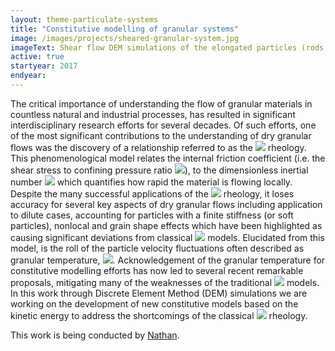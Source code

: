 ```yaml
---
layout: theme-particulate-systems
title: "Constitutive modelling of granular systems"
image: /images/projects/sheared-granular-system.jpg
imageText: Shear flow DEM simulations of the elongated particles (rods and ellipsoids) to investigate the characteristics of our newly developed kinetic energy-based constitutive models.
active: true
startyear: 2017
endyear:
---
```


The critical importance of understanding the flow of granular materials in countless natural and industrial processes, has resulted in significant interdisciplinary research efforts for several decades. Of such efforts, one of the most significant contributions to the understanding of dry granular flows was the discovery of a relationship referred to as the <img src="https://render.githubusercontent.com/render/math?math=\mu(I)">
rheology. This phenomenological model relates the internal friction coefficient (i.e. the shear stress to confining pressure ratio <img src="https://render.githubusercontent.com/render/math?math=\mu\equiv 
\tau/P">), to the dimensionless inertial number <img src="https://render.githubusercontent.com/render/math?math=I"> which quantifies how rapid the material is flowing locally. Despite the many successful applications of the <img src="https://render.githubusercontent.com/render/math?math=\mu(I)"> rheology, it loses accuracy for several key aspects of dry granular flows including application to dilute cases, accounting for particles with a finite stiffness (or soft particles), nonlocal and grain shape effects which have been highlighted as causing significant deviations from classical <img src="https://render.githubusercontent.com/render/math?math=\mu(I)"> models. Elucidated from this model, is the roll of the particle velocity fluctuations often described as granular temperature, <img src="https://render.githubusercontent.com/render/math?math=T">. Acknowledgement of the granular temperature for constitutive modelling efforts has now led to several recent remarkable proposals, mitigating many of the weaknesses of the traditional <img src="https://render.githubusercontent.com/render/math?math=\mu(I)"> models.
In this work through Discrete Element Method (DEM) simulations we are working on the development of new constitutive models based on the kinetic energy to address the shortcomings of the classical <img src="https://render.githubusercontent.com/render/math?math=\mu(I)"> rheology. 

This work is being conducted by [Nathan](/team/nathan-berry/).